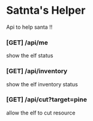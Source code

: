 # Satnta's Helper

Api to help santa !!

### [GET] /api/me
show the elf status

### [GET] /api/inventory
show the elf inventory status

### [GET] /api/cut?target=pine
allow the elf to cut resource
